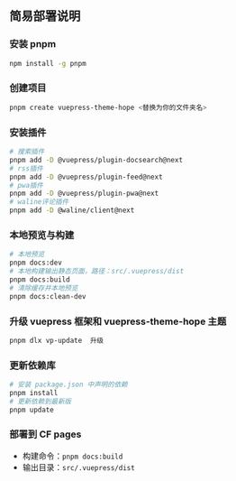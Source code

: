 ## 简易部署说明

### 安装 pnpm
```bash
npm install -g pnpm
```

### 创建项目
```bash
pnpm create vuepress-theme-hope <替换为你的文件夹名>
```

### 安装插件
```bash
# 搜索插件
pnpm add -D @vuepress/plugin-docsearch@next
# rss插件
pnpm add -D @vuepress/plugin-feed@next
# pwa插件
pnpm add -D @vuepress/plugin-pwa@next
# waline评论插件
pnpm add -D @waline/client@next
```

### 本地预览与构建
```bash
# 本地预览
pnpm docs:dev
# 本地构建输出静态页面，路径：src/.vuepress/dist
pnpm docs:build
# 清除缓存并本地预览
pnpm docs:clean-dev
```

### 升级 vuepress 框架和 vuepress-theme-hope 主题
```bash
pnpm dlx vp-update  升级
```

### 更新依赖库
```bash
# 安装 package.json 中声明的依赖
pnpm install
# 更新依赖到最新版
pnpm update
```

### 部署到 CF pages
- 构建命令：`pnpm docs:build`
- 输出目录：`src/.vuepress/dist`
